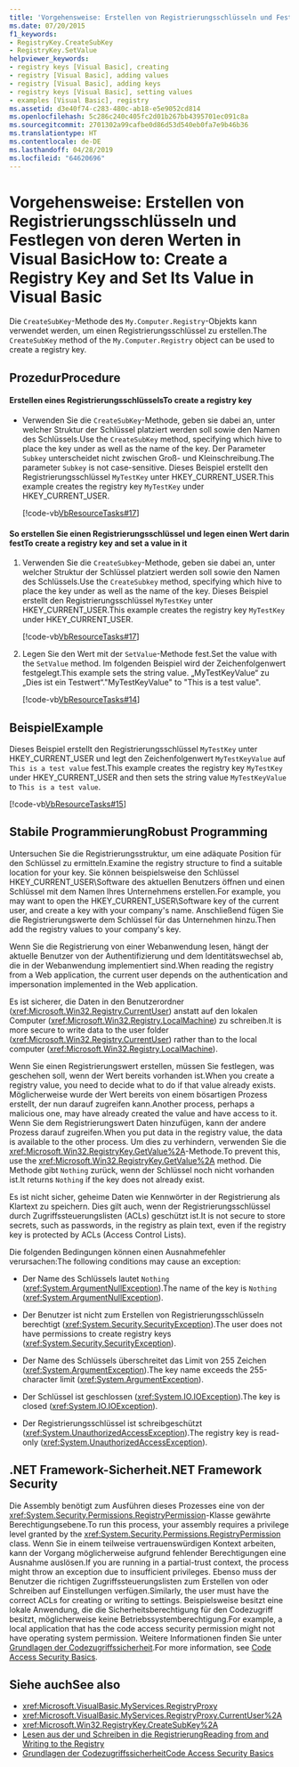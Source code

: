 ```yaml
---
title: 'Vorgehensweise: Erstellen von Registrierungsschlüsseln und Festlegen von deren Werten in Visual Basic'
ms.date: 07/20/2015
f1_keywords:
- RegistryKey.CreateSubKey
- RegistryKey.SetValue
helpviewer_keywords:
- registry keys [Visual Basic], creating
- registry [Visual Basic], adding values
- registry [Visual Basic], adding keys
- registry keys [Visual Basic], setting values
- examples [Visual Basic], registry
ms.assetid: d3e40f74-c283-480c-ab18-e5e9052cd814
ms.openlocfilehash: 5c286c240c405fc2d01b267bb4395701ec091c8a
ms.sourcegitcommit: 2701302a99cafbe0d86d53d540eb0fa7e9b46b36
ms.translationtype: HT
ms.contentlocale: de-DE
ms.lasthandoff: 04/28/2019
ms.locfileid: "64620696"
---
```

# <a name="how-to-create-a-registry-key-and-set-its-value-in-visual-basic"></a><span data-ttu-id="efe9e-102">Vorgehensweise: Erstellen von Registrierungsschlüsseln und Festlegen von deren Werten in Visual Basic</span><span class="sxs-lookup"><span data-stu-id="efe9e-102">How to: Create a Registry Key and Set Its Value in Visual Basic</span></span>
<span data-ttu-id="efe9e-103">Die `CreateSubKey`-Methode des `My.Computer.Registry`-Objekts kann verwendet werden, um einen Registrierungsschlüssel zu erstellen.</span><span class="sxs-lookup"><span data-stu-id="efe9e-103">The `CreateSubKey` method of the `My.Computer.Registry` object can be used to create a registry key.</span></span>  
  
## <a name="procedure"></a><span data-ttu-id="efe9e-104">Prozedur</span><span class="sxs-lookup"><span data-stu-id="efe9e-104">Procedure</span></span>  
  
#### <a name="to-create-a-registry-key"></a><span data-ttu-id="efe9e-105">Erstellen eines Registrierungsschlüssels</span><span class="sxs-lookup"><span data-stu-id="efe9e-105">To create a registry key</span></span>  
  
- <span data-ttu-id="efe9e-106">Verwenden Sie die `CreateSubKey`-Methode, geben sie dabei an, unter welcher Struktur der Schlüssel platziert werden soll sowie den Namen des Schlüssels.</span><span class="sxs-lookup"><span data-stu-id="efe9e-106">Use the `CreateSubKey` method, specifying which hive to place the key under as well as the name of the key.</span></span> <span data-ttu-id="efe9e-107">Der Parameter `Subkey` unterscheidet nicht zwischen Groß- und Kleinschreibung.</span><span class="sxs-lookup"><span data-stu-id="efe9e-107">The parameter `Subkey` is not case-sensitive.</span></span> <span data-ttu-id="efe9e-108">Dieses Beispiel erstellt den Registrierungsschlüssel `MyTestKey` unter HKEY_CURRENT_USER.</span><span class="sxs-lookup"><span data-stu-id="efe9e-108">This example creates the registry key `MyTestKey` under HKEY_CURRENT_USER.</span></span>  
  
     [!code-vb[VbResourceTasks#17](~/samples/snippets/visualbasic/VS_Snippets_VBCSharp/VbResourceTasks/VB/Class1.vb#17)]  
  
#### <a name="to-create-a-registry-key-and-set-a-value-in-it"></a><span data-ttu-id="efe9e-109">So erstellen Sie einen Registrierungsschlüssel und legen einen Wert darin fest</span><span class="sxs-lookup"><span data-stu-id="efe9e-109">To create a registry key and set a value in it</span></span>  
  
1. <span data-ttu-id="efe9e-110">Verwenden Sie die `CreateSubkey`-Methode, geben sie dabei an, unter welcher Struktur der Schlüssel platziert werden soll sowie den Namen des Schlüssels.</span><span class="sxs-lookup"><span data-stu-id="efe9e-110">Use the `CreateSubkey` method, specifying which hive to place the key under as well as the name of the key.</span></span> <span data-ttu-id="efe9e-111">Dieses Beispiel erstellt den Registrierungsschlüssel `MyTestKey` unter HKEY_CURRENT_USER.</span><span class="sxs-lookup"><span data-stu-id="efe9e-111">This example creates the registry key `MyTestKey` under HKEY_CURRENT_USER.</span></span>  
  
     [!code-vb[VbResourceTasks#17](~/samples/snippets/visualbasic/VS_Snippets_VBCSharp/VbResourceTasks/VB/Class1.vb#17)]  
  
2. <span data-ttu-id="efe9e-112">Legen Sie den Wert mit der `SetValue`-Methode fest.</span><span class="sxs-lookup"><span data-stu-id="efe9e-112">Set the value with the `SetValue` method.</span></span> <span data-ttu-id="efe9e-113">Im folgenden Beispiel wird der Zeichenfolgenwert festgelegt.</span><span class="sxs-lookup"><span data-stu-id="efe9e-113">This example sets the string value.</span></span> <span data-ttu-id="efe9e-114">„MyTestKeyValue“ zu „Dies ist ein Testwert“.</span><span class="sxs-lookup"><span data-stu-id="efe9e-114">"MyTestKeyValue" to "This is a test value".</span></span>  
  
     [!code-vb[VbResourceTasks#14](~/samples/snippets/visualbasic/VS_Snippets_VBCSharp/VbResourceTasks/VB/Class1.vb#14)]  
  
## <a name="example"></a><span data-ttu-id="efe9e-115">Beispiel</span><span class="sxs-lookup"><span data-stu-id="efe9e-115">Example</span></span>  
 <span data-ttu-id="efe9e-116">Dieses Beispiel erstellt den Registrierungsschlüssel `MyTestKey` unter HKEY_CURRENT_USER und legt den Zeichenfolgenwert `MyTestKeyValue` auf `This is a test value` fest.</span><span class="sxs-lookup"><span data-stu-id="efe9e-116">This example creates the registry key `MyTestKey` under HKEY_CURRENT_USER and then sets the string value `MyTestKeyValue` to `This is a test value`.</span></span>  
  
 [!code-vb[VbResourceTasks#15](~/samples/snippets/visualbasic/VS_Snippets_VBCSharp/VbResourceTasks/VB/Class1.vb#15)]  
  
## <a name="robust-programming"></a><span data-ttu-id="efe9e-117">Stabile Programmierung</span><span class="sxs-lookup"><span data-stu-id="efe9e-117">Robust Programming</span></span>  
 <span data-ttu-id="efe9e-118">Untersuchen Sie die Registrierungsstruktur, um eine adäquate Position für den Schlüssel zu ermitteln.</span><span class="sxs-lookup"><span data-stu-id="efe9e-118">Examine the registry structure to find a suitable location for your key.</span></span> <span data-ttu-id="efe9e-119">Sie können beispielsweise den Schlüssel HKEY_CURRENT_USER\Software des aktuellen Benutzers öffnen und einen Schlüssel mit dem Namen Ihres Unternehmens erstellen.</span><span class="sxs-lookup"><span data-stu-id="efe9e-119">For example, you may want to open the HKEY_CURRENT_USER\Software key of the current user, and create a key with your company's name.</span></span> <span data-ttu-id="efe9e-120">Anschließend fügen Sie die Registrierungswerte dem Schlüssel für das Unternehmen hinzu.</span><span class="sxs-lookup"><span data-stu-id="efe9e-120">Then add the registry values to your company's key.</span></span>  
  
 <span data-ttu-id="efe9e-121">Wenn Sie die Registrierung von einer Webanwendung lesen, hängt der aktuelle Benutzer von der Authentifizierung und dem Identitätswechsel ab, die in der Webanwendung implementiert sind.</span><span class="sxs-lookup"><span data-stu-id="efe9e-121">When reading the registry from a Web application, the current user depends on the authentication and impersonation implemented in the Web application.</span></span>  
  
 <span data-ttu-id="efe9e-122">Es ist sicherer, die Daten in den Benutzerordner (<xref:Microsoft.Win32.Registry.CurrentUser>) anstatt auf den lokalen Computer (<xref:Microsoft.Win32.Registry.LocalMachine>) zu schreiben.</span><span class="sxs-lookup"><span data-stu-id="efe9e-122">It is more secure to write data to the user folder (<xref:Microsoft.Win32.Registry.CurrentUser>) rather than to the local computer (<xref:Microsoft.Win32.Registry.LocalMachine>).</span></span>  
  
 <span data-ttu-id="efe9e-123">Wenn Sie einen Registrierungswert erstellen, müssen Sie festlegen, was geschehen soll, wenn der Wert bereits vorhanden ist.</span><span class="sxs-lookup"><span data-stu-id="efe9e-123">When you create a registry value, you need to decide what to do if that value already exists.</span></span> <span data-ttu-id="efe9e-124">Möglicherweise wurde der Wert bereits von einem bösartigen Prozess erstellt, der nun darauf zugreifen kann.</span><span class="sxs-lookup"><span data-stu-id="efe9e-124">Another process, perhaps a malicious one, may have already created the value and have access to it.</span></span> <span data-ttu-id="efe9e-125">Wenn Sie dem Registrierungswert Daten hinzufügen, kann der andere Prozess darauf zugreifen.</span><span class="sxs-lookup"><span data-stu-id="efe9e-125">When you put data in the registry value, the data is available to the other process.</span></span> <span data-ttu-id="efe9e-126">Um dies zu verhindern, verwenden Sie die <xref:Microsoft.Win32.RegistryKey.GetValue%2A>-Methode.</span><span class="sxs-lookup"><span data-stu-id="efe9e-126">To prevent this, use the <xref:Microsoft.Win32.RegistryKey.GetValue%2A> method.</span></span> <span data-ttu-id="efe9e-127">Die Methode gibt `Nothing` zurück, wenn der Schlüssel noch nicht vorhanden ist.</span><span class="sxs-lookup"><span data-stu-id="efe9e-127">It returns `Nothing` if the key does not already exist.</span></span>  
  
 <span data-ttu-id="efe9e-128">Es ist nicht sicher, geheime Daten wie Kennwörter in der Registrierung als Klartext zu speichern. Dies gilt auch, wenn der Registrierungsschlüssel durch Zugriffssteuerungslisten (ACLs) geschützt ist.</span><span class="sxs-lookup"><span data-stu-id="efe9e-128">It is not secure to store secrets, such as passwords, in the registry as plain text, even if the registry key is protected by ACLs (Access Control Lists).</span></span>  
  
 <span data-ttu-id="efe9e-129">Die folgenden Bedingungen können einen Ausnahmefehler verursachen:</span><span class="sxs-lookup"><span data-stu-id="efe9e-129">The following conditions may cause an exception:</span></span>  
  
- <span data-ttu-id="efe9e-130">Der Name des Schlüssels lautet `Nothing` (<xref:System.ArgumentNullException>).</span><span class="sxs-lookup"><span data-stu-id="efe9e-130">The name of the key is `Nothing` (<xref:System.ArgumentNullException>).</span></span>  
  
- <span data-ttu-id="efe9e-131">Der Benutzer ist nicht zum Erstellen von Registrierungsschlüsseln berechtigt (<xref:System.Security.SecurityException>).</span><span class="sxs-lookup"><span data-stu-id="efe9e-131">The user does not have permissions to create registry keys (<xref:System.Security.SecurityException>).</span></span>  
  
- <span data-ttu-id="efe9e-132">Der Name des Schlüssels überschreitet das Limit von 255 Zeichen (<xref:System.ArgumentException>).</span><span class="sxs-lookup"><span data-stu-id="efe9e-132">The key name exceeds the 255-character limit (<xref:System.ArgumentException>).</span></span>  
  
- <span data-ttu-id="efe9e-133">Der Schlüssel ist geschlossen (<xref:System.IO.IOException>).</span><span class="sxs-lookup"><span data-stu-id="efe9e-133">The key is closed (<xref:System.IO.IOException>).</span></span>  
  
- <span data-ttu-id="efe9e-134">Der Registrierungsschlüssel ist schreibgeschützt (<xref:System.UnauthorizedAccessException>).</span><span class="sxs-lookup"><span data-stu-id="efe9e-134">The registry key is read-only (<xref:System.UnauthorizedAccessException>).</span></span>  
  
## <a name="net-framework-security"></a><span data-ttu-id="efe9e-135">.NET Framework-Sicherheit</span><span class="sxs-lookup"><span data-stu-id="efe9e-135">.NET Framework Security</span></span>  
 <span data-ttu-id="efe9e-136">Die Assembly benötigt zum Ausführen dieses Prozesses eine von der <xref:System.Security.Permissions.RegistryPermission>-Klasse gewährte Berechtigungsebene.</span><span class="sxs-lookup"><span data-stu-id="efe9e-136">To run this process, your assembly requires a privilege level granted by the <xref:System.Security.Permissions.RegistryPermission> class.</span></span> <span data-ttu-id="efe9e-137">Wenn Sie in einem teilweise vertrauenswürdigen Kontext arbeiten, kann der Vorgang möglicherweise aufgrund fehlender Berechtigungen eine Ausnahme auslösen.</span><span class="sxs-lookup"><span data-stu-id="efe9e-137">If you are running in a partial-trust context, the process might throw an exception due to insufficient privileges.</span></span> <span data-ttu-id="efe9e-138">Ebenso muss der Benutzer die richtigen Zugriffssteuerungslisten zum Erstellen von oder Schreiben auf Einstellungen verfügen.</span><span class="sxs-lookup"><span data-stu-id="efe9e-138">Similarly, the user must have the correct ACLs for creating or writing to settings.</span></span> <span data-ttu-id="efe9e-139">Beispielsweise besitzt eine lokale Anwendung, die die Sicherheitsberechtigung für den Codezugriff besitzt, möglicherweise keine Betriebssystemberechtigung.</span><span class="sxs-lookup"><span data-stu-id="efe9e-139">For example, a local application that has the code access security permission might not have operating system permission.</span></span> <span data-ttu-id="efe9e-140">Weitere Informationen finden Sie unter [Grundlagen der Codezugriffssicherheit](../../../../framework/misc/code-access-security-basics.md).</span><span class="sxs-lookup"><span data-stu-id="efe9e-140">For more information, see [Code Access Security Basics](../../../../framework/misc/code-access-security-basics.md).</span></span>  
  
## <a name="see-also"></a><span data-ttu-id="efe9e-141">Siehe auch</span><span class="sxs-lookup"><span data-stu-id="efe9e-141">See also</span></span>

- <xref:Microsoft.VisualBasic.MyServices.RegistryProxy>
- <xref:Microsoft.VisualBasic.MyServices.RegistryProxy.CurrentUser%2A>
- <xref:Microsoft.Win32.RegistryKey.CreateSubKey%2A>
- [<span data-ttu-id="efe9e-142">Lesen aus der und Schreiben in die Registrierung</span><span class="sxs-lookup"><span data-stu-id="efe9e-142">Reading from and Writing to the Registry</span></span>](../../../../visual-basic/developing-apps/programming/computer-resources/reading-from-and-writing-to-the-registry.md)
- [<span data-ttu-id="efe9e-143">Grundlagen der Codezugriffssicherheit</span><span class="sxs-lookup"><span data-stu-id="efe9e-143">Code Access Security Basics</span></span>](../../../../framework/misc/code-access-security-basics.md)
